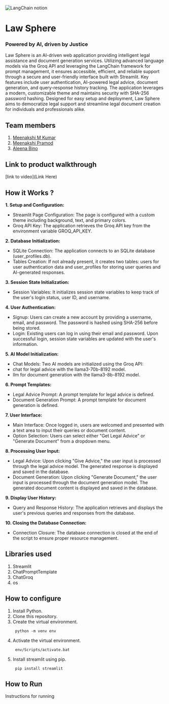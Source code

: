 

![LangChain notion](https://github.com/TH-Activities/saturday-hack-night-template/assets/117498997/af58a18d-932c-4ee7-870b-20820cfa3f3f)



# Law Sphere
### Powered by AI, driven by Justice
Law Sphere is an AI-driven web application providing intelligent legal assistance and document generation services. Utilizing advanced language models via the Groq API and leveraging the LangChain framework for prompt management, it ensures accessible, efficient, and reliable support through a secure and user-friendly interface built with Streamlit. Key features include user authentication, AI-powered legal advice, document generation, and query-response history tracking. The application leverages a modern, customizable theme and maintains security with SHA-256 password hashing. Designed for easy setup and deployment, Law Sphere aims to democratize legal support and streamline legal document creation for individuals and professionals alike.

## Team members
1. [Meenakshi M Kumar](https://github.com/Meenakshimkumar)
2. [Meenakshi Pramod](https://github.com/MeenakshiPramod)
3. [Aleena Bino](https://github.com/aleena24bino)
## Link to product walkthrough
[link to video](Link Here)


## How it Works ?
**1. Setup and Configuration:**
 * Streamlit Page Configuration: The page is configured with a custom theme including background, text, and primary colors.
 * Groq API Key: The application retrieves the Groq API key from the environment variable GROQ_API_KEY.
   
**2. Database Initialization:**
  * SQLite Connection: The application connects to an SQLite database (user_profiles.db).
  * Tables Creation: If not already present, it creates two tables: users for user authentication data and user_profiles for storing user queries and AI-generated responses.
    
**3. Session State Initialization:**
  * Session Variables: It initializes session state variables to keep track of the user's login status, user ID, and username.
    
**4.  User Authentication:**
  * Signup: Users can create a new account by providing a username, email, and password. The password is hashed using SHA-256 before being stored.
  * Login: Existing users can log in using their email and password. Upon successful login, session state variables are updated with the user's information.
    
**5. AI Model Initialization:**
  * Chat Models: Two AI models are initialized using the Groq API:
   * chat for legal advice with the llama3-70b-8192 model.
   * llm for document generation with the llama3-8b-8192 model.
     
**6. Prompt Templates:**
 * Legal Advice Prompt: A prompt template for legal advice is defined.
 *  Document Generation Prompt: A prompt template for document generation is defined.
     
**7. User Interface:**
 * Main Interface: Once logged in, users are welcomed and presented with a text area to input their queries or document content.
 * Option Selection: Users can select either "Get Legal Advice" or "Generate Document" from a dropdown menu.
   
**8. Processing User Input:**
 * Legal Advice:
  Upon clicking "Give Advice," the user input is processed through the legal advice model.
  The generated response is displayed and saved in the database.
 * Document Generation:
 Upon clicking "Generate Document," the user input is processed through the document generation model.
 The generated document content is displayed and saved in the database.

**9. Display User History:**
 * Query and Response History: The application retrieves and displays the user's previous queries and responses from the database.
   
**10. Closing the Database Connection:**
 * Connection Closure: The database connection is closed at the end of the script to ensure proper resource management.
   
## Libraries used
1. Streamlit
2. ChatPromptTemplate
3. ChatGroq
4. os
## How to configure
1. Install Python.
2. Clone this repository.
3. Create the virtual environment.
   ```
    python -m venv env
   ```
5. Activate the virtual environment.
   ```
    env/Scripts/activate.bat
   ```
7. Install streamlit using pip.
   ```
    pip install streamlit
   ```
## How to Run
Instructions for running

